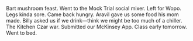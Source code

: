 Bart mushroom feast. Went to the Mock Trial social mixer. Left for Wopo. Legs kinda sore. Came back hungry. Aravil gave us some food his mom made. Billy asked us if we drink—think we might be too much of a chiller. The Kitchen Czar war. Submitted our McKinsey App. Class early tomorrow. Went to bed.